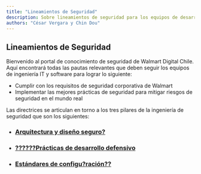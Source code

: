 ```yaml
---
title: "Lineamientos de Seguridad"
description: Sobre lineamientos de seguridad para los equipos de desarrollo
authors: "César Vergara y Chin Dou"
---
```


## Lineamientos de Seguridad

Bienvenido al portal de conocimiento de seguridad de Walmart Digital Chile. Aquí encontrará todas las pautas relevantes que deben seguir los equipos de ingeniería IT y software para lograr lo  siguiente:
* Cumplir con los requisitos de seguridad corporativa de Walmart
* Implementar las mejores prácticas de seguridad para mitigar riesgos de seguridad en el mundo real

Las directrices se articulan en torno a los tres pilares de la ingeniería de seguridad que son los siguientes:  
* ### [Arquitectura y diseño seguro?](es/security/arquitectura.md)  
* ### [??????Prácticas de desarrollo defensivo](es/security/desarrollo.md)
* ### [Estándares de configu?ración??](es/security/estandar-configuracion.md)

